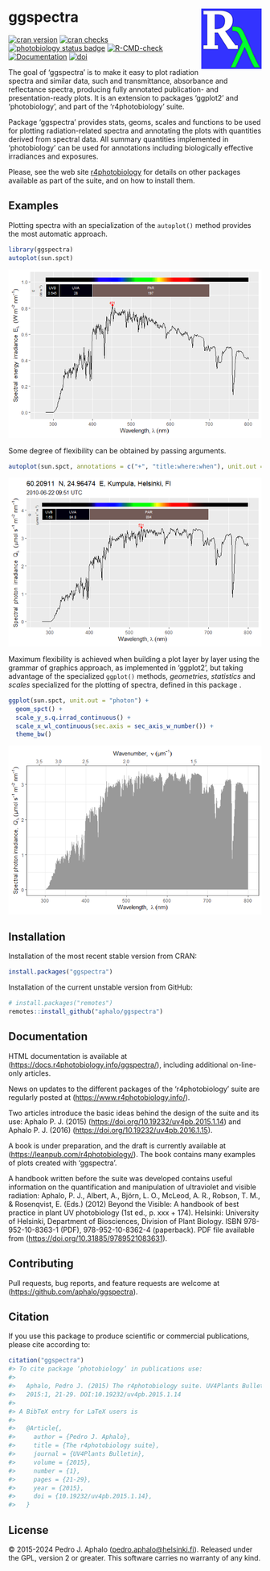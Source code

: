 
<!-- README.md is generated from README.Rmd. Please edit that file -->

# ggspectra <img src="man/figures/logo.png" align="right" width="120" />

[![cran
version](https://www.r-pkg.org/badges/version-last-release/ggspectra)](https://cran.r-project.org/package=ggspectra)
[![cran
checks](https://badges.cranchecks.info/worst/ggspectra.svg)](https://cran.r-project.org/web/checks/check_results_ggspectra.html)
[![photobiology status
badge](https://aphalo.r-universe.dev/badges/ggspectra)](https://aphalo.r-universe.dev/ggspectra)
[![R-CMD-check](https://github.com/aphalo/ggspectra/workflows/R-CMD-check/badge.svg)](https://github.com/aphalo/ggspectra/actions)
[![Documentation](https://img.shields.io/badge/documentation-ggspectra-informational.svg)](https://docs.r4photobiology.info/ggspectra/)
[![doi](https://img.shields.io/badge/doi-10.32614/CRAN.package.ggspectra-blue.svg)](https://doi.org/10.32614/CRAN.package.ggspectra)

The goal of ‘ggspectra’ is to make it easy to plot radiation spectra and
similar data, such and transmittance, absorbance and reflectance
spectra, producing fully annotated publication- and presentation-ready
plots. It is an extension to packages ‘ggplot2’ and ‘photobiology’, and
part of the ‘r4photobiology’ suite.

Package ‘ggspectra’ provides stats, geoms, scales and functions to be
used for plotting radiation-related spectra and annotating the plots
with quantities derived from spectral data. All summary quantities
implemented in ‘photobiology’ can be used for annotations including
biologically effective irradiances and exposures.

Please, see the web site
[r4photobiology](https://www.r4photobiology.info) for details on other
packages available as part of the suite, and on how to install them.

## Examples

Plotting spectra with an specialization of the `autoplot()` method
provides the most automatic approach.

``` r
library(ggspectra)
autoplot(sun.spct)
```

![](man/figures/README-example0-1.png)<!-- -->

Some degree of flexibility can be obtained by passing arguments.

``` r
autoplot(sun.spct, annotations = c("+", "title:where:when"), unit.out = "photon")
```

![](man/figures/README-example1-1.png)<!-- -->

Maximum flexibility is achieved when building a plot layer by layer
using the grammar of graphics approach, as implemented in ‘ggplot2’, but
taking advantage of the specialized `ggplot()` methods, *geometries*,
*statistics* and *scales* specialized for the plotting of spectra,
defined in this package .

``` r
ggplot(sun.spct, unit.out = "photon") +
  geom_spct() +
  scale_y_s.q.irrad_continuous() +
  scale_x_wl_continuous(sec.axis = sec_axis_w_number()) +
  theme_bw()
```

![](man/figures/README-example2-1.png)<!-- -->

## Installation

Installation of the most recent stable version from CRAN:

``` r
install.packages("ggspectra")
```

Installation of the current unstable version from GitHub:

``` r
# install.packages("remotes")
remotes::install_github("aphalo/ggspectra")
```

## Documentation

HTML documentation is available at
(<https://docs.r4photobiology.info/ggspectra/>), including additional
on-line-only articles.

News on updates to the different packages of the ‘r4photobiology’ suite
are regularly posted at (<https://www.r4photobiology.info/>).

Two articles introduce the basic ideas behind the design of the suite
and its use: Aphalo P. J. (2015)
(<https://doi.org/10.19232/uv4pb.2015.1.14>) and Aphalo P. J. (2016)
(<https://doi.org/10.19232/uv4pb.2016.1.15>).

A book is under preparation, and the draft is currently available at
(<https://leanpub.com/r4photobiology/>). The book contains many examples
of plots created with ‘ggspectra’.

A handbook written before the suite was developed contains useful
information on the quantification and manipulation of ultraviolet and
visible radiation: Aphalo, P. J., Albert, A., Björn, L. O., McLeod, A.
R., Robson, T. M., & Rosenqvist, E. (Eds.) (2012) Beyond the Visible: A
handbook of best practice in plant UV photobiology (1st ed., p. xxx +
174). Helsinki: University of Helsinki, Department of Biosciences,
Division of Plant Biology. ISBN 978-952-10-8363-1 (PDF),
978-952-10-8362-4 (paperback). PDF file available from
(<https://doi.org/10.31885/9789521083631>).

## Contributing

Pull requests, bug reports, and feature requests are welcome at
(<https://github.com/aphalo/ggspectra>).

## Citation

If you use this package to produce scientific or commercial
publications, please cite according to:

``` r
citation("ggspectra")
#> To cite package ‘photobiology’ in publications use:
#> 
#>   Aphalo, Pedro J. (2015) The r4photobiology suite. UV4Plants Bulletin,
#>   2015:1, 21-29. DOI:10.19232/uv4pb.2015.1.14
#> 
#> A BibTeX entry for LaTeX users is
#> 
#>   @Article{,
#>     author = {Pedro J. Aphalo},
#>     title = {The r4photobiology suite},
#>     journal = {UV4Plants Bulletin},
#>     volume = {2015},
#>     number = {1},
#>     pages = {21-29},
#>     year = {2015},
#>     doi = {10.19232/uv4pb.2015.1.14},
#>   }
```

## License

© 2015-2024 Pedro J. Aphalo (<pedro.aphalo@helsinki.fi>). Released under
the GPL, version 2 or greater. This software carries no warranty of any
kind.
